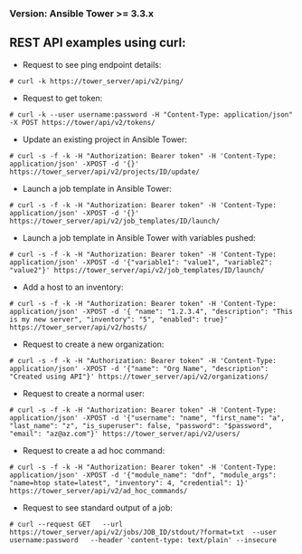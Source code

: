 ### Version: Ansible Tower >= 3.3.x 

## REST API examples using curl:

- Request to see ping endpoint details:

`# curl -k https://tower_server/api/v2/ping/`

- Request to get token:

`# curl -k --user username:password -H "Content-Type: application/json" -X POST https://tower/api/v2/tokens/`

- Update an existing project in Ansible Tower:

`# curl -s -f -k -H "Authorization: Bearer token" -H 'Content-Type: application/json' -XPOST -d '{}' https://tower_server/api/v2/projects/ID/update/`

- Launch a job template in Ansible Tower:

`# curl -s -f -k -H "Authorization: Bearer token" -H 'Content-Type: application/json' -XPOST -d '{}' https://tower_server/api/v2/job_templates/ID/launch/`

- Launch a job template in Ansible Tower with variables pushed:

`# curl -s -f -k -H "Authorization: Bearer token" -H 'Content-Type: application/json' -XPOST -d '{"variable1": "value1", "variable2": "value2"}' https://tower_server/api/v2/job_templates/ID/launch/`

- Add a host to an inventory:

`# curl -s -f -k -H "Authorization: Bearer token" -H 'Content-Type: application/json' -XPOST -d '{ "name": "1.2.3.4", "description": "This is my new server", "inventory": "5", "enabled": true}' https://tower_server/api/v2/hosts/`

- Request to create a new organization:

`# curl -s -f -k -H "Authorization: Bearer token" -H 'Content-Type: application/json' -XPOST -d '{"name": "Org Name", "description": "Created using API"}' https://tower_server/api/v2/organizations/`

- Request to create a normal user:

`# curl -s -f -k -H "Authorization: Bearer token" -H 'Content-Type: application/json' -XPOST -d '{"username": "name", "first_name": "a", "last_name": "z", "is_superuser": false, "password": "$password", "email": "az@az.com"}' https://tower_server/api/v2/users/`

- Request to create a ad hoc command:

`# curl -s -f -k -H "Authorization: Bearer token" -H 'Content-Type: application/json' -XPOST -d '{"module_name": "dnf", "module_args": "name=htop state=latest", "inventory": 4, "credential": 1}' https://tower_server/api/v2/ad_hoc_commands/`

- Request to see standard output of a job:

`# curl --request GET   --url https://tower_server/api/v2/jobs/JOB_ID/stdout/?format=txt  --user username:password   --header 'content-type: text/plain' --insecure`
